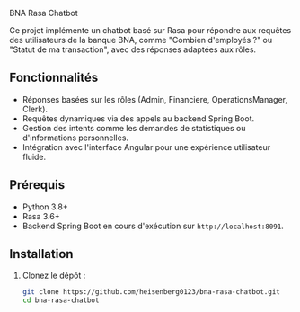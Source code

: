  BNA Rasa Chatbot

Ce projet implémente un chatbot basé sur Rasa pour répondre aux requêtes des utilisateurs de la banque BNA, comme "Combien d'employés ?" ou "Statut de ma transaction", avec des réponses adaptées aux rôles.

## Fonctionnalités
- Réponses basées sur les rôles (Admin, Financiere, OperationsManager, Clerk).
- Requêtes dynamiques via des appels au backend Spring Boot.
- Gestion des intents comme les demandes de statistiques ou d'informations personnelles.
- Intégration avec l'interface Angular pour une expérience utilisateur fluide.

## Prérequis
- Python 3.8+
- Rasa 3.6+
- Backend Spring Boot en cours d'exécution sur `http://localhost:8091`.

## Installation
1. Clonez le dépôt :
   ```bash
   git clone https://github.com/heisenberg0123/bna-rasa-chatbot.git
   cd bna-rasa-chatbot
